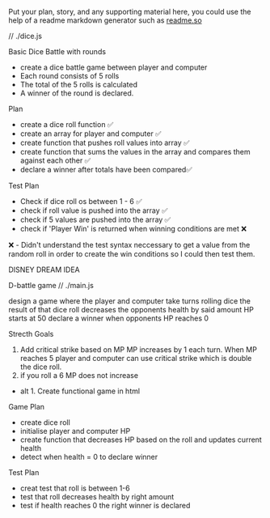 Put your plan, story, and any supporting material here, you could use the help of a readme markdown generator such as [readme.so](https://readme.so/)

// ./dice.js
>
Basic Dice Battle with rounds
- create a dice battle game between player and computer
- Each round consists of 5 rolls
- The total of the 5 rolls is calculated
- A winner of the round is declared.
>
Plan
- create a dice roll function ✅
- create an array for player and computer ✅
- create function that pushes roll values into array ✅
- create function that sums the values in the array and compares them against each other ✅
- declare a winner after totals have been compared✅
>
Test Plan
- Check if dice roll os between 1 - 6 ✅
- check if roll value is pushed into the array ✅
- check if 5 values are pushed into the array ✅
- check if 'Player Win' is returned when winning conditions are met ❌
>
❌ - Didn't understand the test syntax neccessary to get a value from the random roll in order to create the win conditions so I could then test them.



DISNEY DREAM IDEA
> 
D-battle game // ./main.js

design a game where the player and computer take turns rolling dice 
the result of that dice roll decreases the opponents health by said amount
HP starts at 50
declare a winner when opponents HP reaches 0

Strecth Goals

1. Add critical strike based on MP
    MP increases by 1 each turn. When MP reaches 5 player and computer can use critical strike which is double the dice roll.
2. if you roll a 6 MP does not increase    

- alt 1. Create functional game in html

Game Plan

- create dice roll
- initialise player and computer HP
- create function that decreases HP based on the roll and updates current health
- detect when health = 0 to declare winner 


Test Plan

- creat test that roll is between 1-6
- test that roll decreases health by right amount
- test if health reaches 0 the right winner is declared